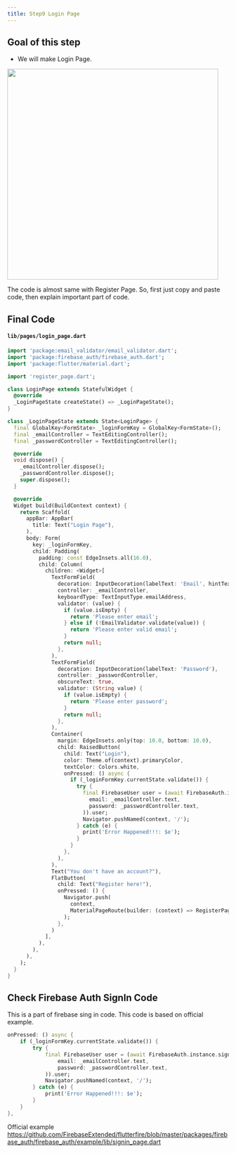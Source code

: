 ```yaml
---
title: Step9 Login Page
---
```


## Goal of this step
- We will make Login Page.

<img src="https://storage.googleapis.com/coderhackers-assets/flutter_firebase_firestore_crud2a/Screen%20Shot%202020-02-11%20at%2023.32.10.png" height="480" />

The code is almost same with Register Page. So, first just copy and paste code, then explain important part of code.

## Final Code

#### `lib/pages/login_page.dart`
```dart
import 'package:email_validator/email_validator.dart';
import 'package:firebase_auth/firebase_auth.dart';
import 'package:flutter/material.dart';

import 'register_page.dart';

class LoginPage extends StatefulWidget {
  @override
  _LoginPageState createState() => _LoginPageState();
}

class _LoginPageState extends State<LoginPage> {
  final GlobalKey<FormState> _loginFormKey = GlobalKey<FormState>();
  final _emailController = TextEditingController();
  final _passwordController = TextEditingController();

  @override
  void dispose() {
    _emailController.dispose();
    _passwordController.dispose();
    super.dispose();
  }

  @override
  Widget build(BuildContext context) {
    return Scaffold(
      appBar: AppBar(
        title: Text("Login Page"),
      ),
      body: Form(
        key: _loginFormKey,
        child: Padding(
          padding: const EdgeInsets.all(16.0),
          child: Column(
            children: <Widget>[
              TextFormField(
                decoration: InputDecoration(labelText: 'Email', hintText: "johnjackson@example.com"),
                controller: _emailController,
                keyboardType: TextInputType.emailAddress,
                validator: (value) {
                  if (value.isEmpty) {
                    return 'Please enter email';
                  } else if (!EmailValidator.validate(value)) {
                    return 'Please enter valid email';
                  }
                  return null;
                },
              ),
              TextFormField(
                decoration: InputDecoration(labelText: 'Password'),
                controller: _passwordController,
                obscureText: true,
                validator: (String value) {
                  if (value.isEmpty) {
                    return 'Please enter password';
                  }
                  return null;
                },
              ),
              Container(
                margin: EdgeInsets.only(top: 10.0, bottom: 10.0),
                child: RaisedButton(
                  child: Text("Login"),
                  color: Theme.of(context).primaryColor,
                  textColor: Colors.white,
                  onPressed: () async {
                    if (_loginFormKey.currentState.validate()) {
                      try {                        
                        final FirebaseUser user = (await FirebaseAuth.instance.signInWithEmailAndPassword(
                          email: _emailController.text,
                          password: _passwordController.text,
                        )).user;
                        Navigator.pushNamed(context, '/');
                      } catch (e) {
                        print('Error Happened!!!: $e');
                      }  
                    }
                  },
                ),
              ),
              Text("You don't have an account?"),
              FlatButton(
                child: Text("Register here!"),
                onPressed: () {
                  Navigator.push(
                    context,
                    MaterialPageRoute(builder: (context) => RegisterPage()),
                  );
                },
              )
            ],
          ),
        ),
      ),
    );
  }
}
```

## Check Firebase Auth SignIn Code
This is a part of firebase sing in code. This code is based on official example.
```dart
onPressed: () async {
	if (_loginFormKey.currentState.validate()) {
		try {                        
			final FirebaseUser user = (await FirebaseAuth.instance.signInWithEmailAndPassword(
				email: _emailController.text,
				password: _passwordController.text,
			)).user;
			Navigator.pushNamed(context, '/');
		} catch (e) {
			print('Error Happened!!!: $e');
		}  
	}
},
```

Official example https://github.com/FirebaseExtended/flutterfire/blob/master/packages/firebase_auth/firebase_auth/example/lib/signin_page.dart


